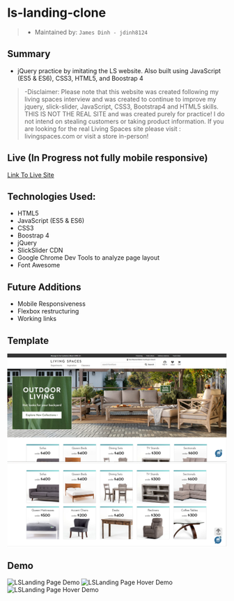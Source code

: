 # ls-landing-clone

> - Maintained by: `James Dinh - jdinh8124`

## Summary
- jQuery practice by imitating the LS website. Also built using JavaScript (ES5 & ES6), CSS3, HTML5, and Boostrap 4
> -Disclaimer: Please note that this website was created following my living spaces interview and was created to continue to improve my jquery, slick-slider, JavaScript, CSS3, Bootstrap4 and HTML5 skills. THIS IS NOT THE REAL SITE and was created purely for practice! I do not intend on stealing customers or taking product information. If you are looking for the real Living Spaces site please visit : livingspaces.com or visit a store in-person!

## Live (In Progress not fully mobile responsive)
[Link To Live Site ](https://ls-landing-clone.jamestdinh.com/)

## Technologies Used:
- HTML5
- JavaScript (ES5 & ES6)
- CSS3
- Boostrap 4
- jQuery
- SlickSlider CDN
- Google Chrome Dev Tools to analyze page layout
- Font Awesome

## Future Additions
- Mobile Responsiveness
- Flexbox restructuring 
- Working links

## Template
![LSLanding Page](template1.PNG)
![LsLanding Hover Elements ](template2.PNG)


## Demo
![LSLanding Page Demo](demo.gif)
![LSLanding Page Hover Demo](demo2.gif)
![LSLanding Page Hover Demo](demo3.gif)
